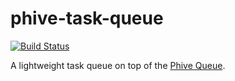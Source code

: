 phive-task-queue
================
[![Build Status](https://secure.travis-ci.org/rybakit/phive-task-queue.png?branch=master)](http://travis-ci.org/rybakit/phive-task-queue)

A lightweight task queue on top of the [Phive Queue](https://github.com/rybakit/phive-queue).
